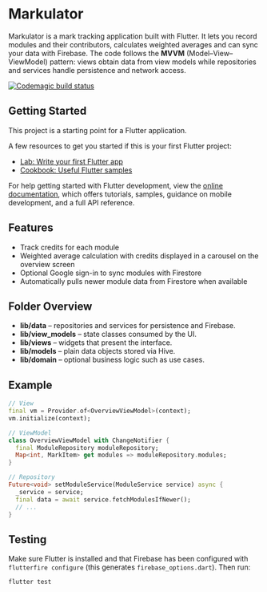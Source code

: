 # Markulator

Markulator is a mark tracking application built with Flutter. It lets you
record modules and their contributors, calculates weighted averages and can
sync your data with Firebase. The code follows the **MVVM**
(Model&ndash;View&ndash;ViewModel) pattern: views obtain data from view models
while repositories and services handle persistence and network access.

[![Codemagic build status](https://api.codemagic.io/apps/68447451fe351b264e203d3f/68447451fe351b264e203d3e/status_badge.svg)](https://codemagic.io/app/68447451fe351b264e203d3f/68447451fe351b264e203d3e/latest_build)
## Getting Started

This project is a starting point for a Flutter application.

A few resources to get you started if this is your first Flutter project:

- [Lab: Write your first Flutter app](https://docs.flutter.dev/get-started/codelab)
- [Cookbook: Useful Flutter samples](https://docs.flutter.dev/cookbook)

For help getting started with Flutter development, view the
[online documentation](https://docs.flutter.dev/), which offers tutorials,
samples, guidance on mobile development, and a full API reference.

## Features
- Track credits for each module
- Weighted average calculation with credits displayed in a carousel on the overview screen
- Optional Google sign-in to sync modules with Firestore
- Automatically pulls newer module data from Firestore when available

## Folder Overview

- **lib/data** &ndash; repositories and services for persistence and Firebase.
- **lib/view_models** &ndash; state classes consumed by the UI.
- **lib/views** &ndash; widgets that present the interface.
- **lib/models** &ndash; plain data objects stored via Hive.
- **lib/domain** &ndash; optional business logic such as use cases.

## Example

```dart
// View
final vm = Provider.of<OverviewViewModel>(context);
vm.initialize(context);

// ViewModel
class OverviewViewModel with ChangeNotifier {
  final ModuleRepository moduleRepository;
  Map<int, MarkItem> get modules => moduleRepository.modules;
}

// Repository
Future<void> setModuleService(ModuleService service) async {
  _service = service;
  final data = await service.fetchModulesIfNewer();
  // ...
}
```

## Testing

Make sure Flutter is installed and that Firebase has been configured with
`flutterfire configure` (this generates `firebase_options.dart`). Then run:

```bash
flutter test
```
